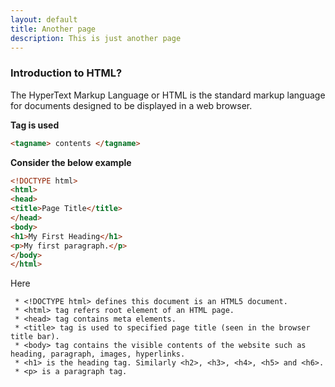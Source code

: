 ```yaml
---
layout: default
title: Another page
description: This is just another page
---
```


### Introduction to HTML?
The HyperText Markup Language or HTML is the standard markup language for documents designed to be displayed in a web browser.

**Tag is used**
```html
<tagname> contents </tagname>
```
**Consider the below example**

```html
<!DOCTYPE html>
<html>
<head>
<title>Page Title</title>
</head>
<body>
<h1>My First Heading</h1>
<p>My first paragraph.</p>
</body>
</html>
```
Here

```code
 * <!DOCTYPE html> defines this document is an HTML5 document.
 * <html> tag refers root element of an HTML page.
 * <head> tag contains meta elements.
 * <title> tag is used to specified page title (seen in the browser title bar).
 * <body> tag contains the visible contents of the website such as heading, paragraph, images, hyperlinks.
 * <h1> is the heading tag. Similarly <h2>, <h3>, <h4>, <h5> and <h6>.
 * <p> is a paragraph tag.
```
